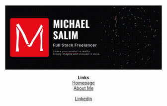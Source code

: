 ![./image.png](./image.png)

<p align="center">
  <b>Links</b><br>
  <a href="https://michaelsalim.co.uk/">Homepage</a><br>
  <a href="https://michaelsalim.co.uk/about-me/">About Me</a><br><br>
  <a href="https://www.linkedin.com/in/michael-salim/">Linkedin</a>
  <br>
</p>
